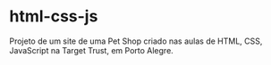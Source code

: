 # html-css-js

Projeto de um site de uma Pet Shop criado nas aulas de HTML, CSS, JavaScript na Target Trust, em Porto Alegre.
